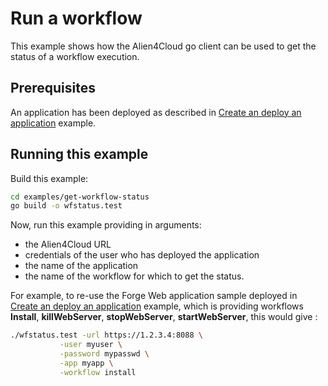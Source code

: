 # Run a workflow

This example shows how the Alien4Cloud go client can be used to get the status of
a workflow execution.

## Prerequisites

An application has been deployed as described in [Create an deploy an application](../create-deploy-app/README.md) example.

## Running this example

Build this example:

```bash
cd examples/get-workflow-status
go build -o wfstatus.test
```

Now, run this example providing in arguments:
* the Alien4Cloud URL
* credentials of the user who has deployed the application
* the name of the application
* the name of the workflow for which to get the status.

For example, to re-use the Forge Web application sample deployed in [Create an deploy an application](../create-deploy-app/README.md) example,
which is providing workflows **Install**, **killWebServer**, **stopWebServer**, **startWebServer**, this would give :

```bash
./wfstatus.test -url https://1.2.3.4:8088 \
           -user myuser \
           -password mypasswd \
           -app myapp \
           -workflow install
```
